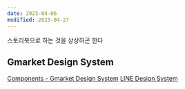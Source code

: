```yaml
---
date: 2023-04-06
modified: 2023-04-27
---
```


스토리북으로 하는 것을 상상하곤 한다

## Gmarket Design System

[Components - Gmarket Design System](https://gds.gmarket.co.kr/components)
[LINE Design System](https://designsystem.line.me/)
